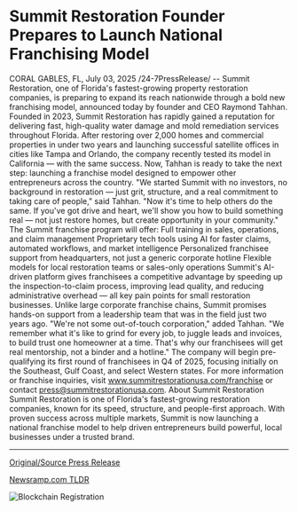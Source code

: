 # Summit Restoration Founder Prepares to Launch National Franchising Model

CORAL GABLES, FL, July 03, 2025 /24-7PressRelease/ -- Summit Restoration, one of Florida's fastest-growing property restoration companies, is preparing to expand its reach nationwide through a bold new franchising model, announced today by founder and CEO Raymond Tahhan.  Founded in 2023, Summit Restoration has rapidly gained a reputation for delivering fast, high-quality water damage and mold remediation services throughout Florida. After restoring over 2,000 homes and commercial properties in under two years and launching successful satellite offices in cities like Tampa and Orlando, the company recently tested its model in California — with the same success.  Now, Tahhan is ready to take the next step: launching a franchise model designed to empower other entrepreneurs across the country.  "We started Summit with no investors, no background in restoration — just grit, structure, and a real commitment to taking care of people," said Tahhan. "Now it's time to help others do the same. If you've got drive and heart, we'll show you how to build something real — not just restore homes, but create opportunity in your community."  The Summit franchise program will offer:  Full training in sales, operations, and claim management  Proprietary tech tools using AI for faster claims, automated workflows, and market intelligence  Personalized franchisee support from headquarters, not just a generic corporate hotline  Flexible models for local restoration teams or sales-only operations  Summit's AI-driven platform gives franchisees a competitive advantage by speeding up the inspection-to-claim process, improving lead quality, and reducing administrative overhead — all key pain points for small restoration businesses.  Unlike large corporate franchise chains, Summit promises hands-on support from a leadership team that was in the field just two years ago.  "We're not some out-of-touch corporation," added Tahhan. "We remember what it's like to grind for every job, to juggle leads and invoices, to build trust one homeowner at a time. That's why our franchisees will get real mentorship, not a binder and a hotline."  The company will begin pre-qualifying its first round of franchisees in Q4 of 2025, focusing initially on the Southeast, Gulf Coast, and select Western states.  For more information or franchise inquiries, visit www.summitrestorationusa.com/franchise or contact press@summitrestorationusa.com.  About Summit Restoration Summit Restoration is one of Florida's fastest-growing restoration companies, known for its speed, structure, and people-first approach. With proven success across multiple markets, Summit is now launching a national franchise model to help driven entrepreneurs build powerful, local businesses under a trusted brand. 

---

[Original/Source Press Release](https://www.24-7pressrelease.com/press-release/524527/summit-restoration-founder-prepares-to-launch-national-franchising-model)
                    

[Newsramp.com TLDR](https://newsramp.com/curated-news/summit-restoration-expands-nationwide-with-innovative-franchise-model/1299fec26d11ba7235bce55a9a06f238) 

 

 



![Blockchain Registration](https://cdn.newsramp.app/24-7PressRelease/qrcode/257/3/quipAOce.webp)